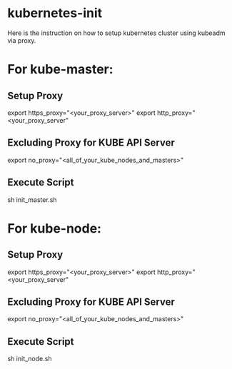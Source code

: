 # kubernetes-init

Here is the instruction on how to setup kubernetes cluster using kubeadm via proxy.

# For kube-master:

## Setup Proxy
export https_proxy="<your_proxy_server>"
export http_proxy="<your_proxy_server"
## Excluding Proxy for KUBE API Server
export no_proxy="<all_of_your_kube_nodes_and_masters>"
## Execute Script
sh init_master.sh

# For kube-node:

## Setup Proxy
export https_proxy="<your_proxy_server>"
export http_proxy="<your_proxy_server"
## Excluding Proxy for KUBE API Server
export no_proxy="<all_of_your_kube_nodes_and_masters>"
## Execute Script
sh init_node.sh
